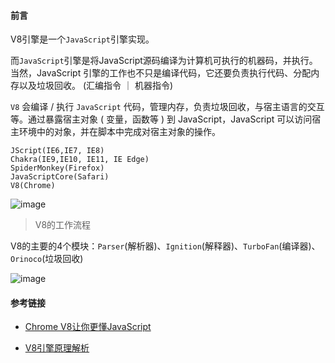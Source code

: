 #### 前言

V8引擎是一个`JavaScript`引擎实现。

而`JavaScript`引擎是将JavaScript源码编译为计算机可执行的机器码，并执行。当然，JavaScript 引擎的工作也不只是编译代码，它还要负责执行代码、分配内存以及垃圾回收。
(汇编指令 ｜ 机器指令)

`V8` 会编译 / 执行 `JavaScript` 代码，管理内存，负责垃圾回收，与宿主语言的交互等。通过暴露宿主对象 ( 变量，函数等 ) 到 JavaScript，JavaScript 可以访问宿主环境中的对象，并在脚本中完成对宿主对象的操作。

```
JScript(IE6,IE7, IE8)
Chakra(IE9,IE10, IE11, IE Edge)
SpiderMonkey(Firefox)
JavaScriptCore(Safari)
V8(Chrome)
```

![image](https://user-images.githubusercontent.com/25894364/128308860-a6439565-999f-41db-83c8-a3c13574f6b0.png)


> V8的工作流程

V8的主要的4个模块：`Parser`(解析器)、`Ignition`(解释器)、`TurboFan`(编译器)、`Orinoco`(垃圾回收)

![image](https://pic3.zhimg.com/80/v2-d8777e18234367f87c7e7da34f607e86_1440w.jpg)


#### 参考链接

- [Chrome V8让你更懂JavaScript](https://zhuanlan.zhihu.com/p/265001795)

- [V8引擎原理解析](https://juejin.cn/post/6844904036777328647)
